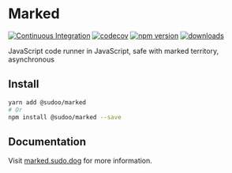 # Marked

[![Continuous Integration](https://github.com/SudoDotDog/Marked/actions/workflows/ci.yml/badge.svg)](https://github.com/SudoDotDog/Marked/actions/workflows/ci.yml)
[![codecov](https://codecov.io/gh/SudoDotDog/Marked/branch/master/graph/badge.svg)](https://codecov.io/gh/SudoDotDog/Marked)
[![npm version](https://badge.fury.io/js/%40sudoo%2Fmarked.svg)](https://badge.fury.io/js/%40sudoo%2Fmarked)
[![downloads](https://img.shields.io/npm/dm/@sudoo/marked.svg)](https://www.npmjs.com/package/@sudoo/marked)

JavaScript code runner in JavaScript, safe with marked territory, asynchronous

## Install

```sh
yarn add @sudoo/marked
# Or
npm install @sudoo/marked --save
```

## Documentation

Visit [marked.sudo.dog](https://marked.sudo.dog/) for more information.
